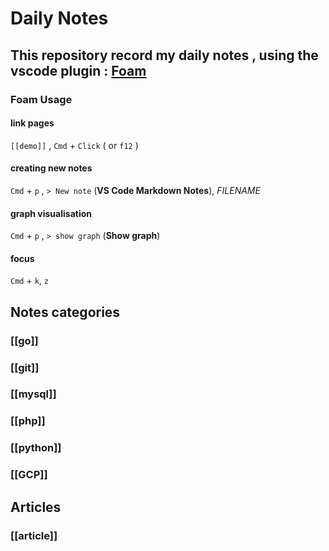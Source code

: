 # Daily Notes

## This repository record my daily notes , using the vscode plugin : [Foam](https://github.com/foambubble/foam)

### Foam Usage

#### link pages

`[[demo]]` , `Cmd` + `Click` ( or `f12` )

#### creating new notes

`Cmd` + `p` , `> New note` (**VS Code Markdown Notes**), *FILENAME*

#### graph visualisation

`Cmd` + `p` , `> show graph` (**Show graph**)

#### focus

`Cmd` + `k`, `z`

## Notes categories

### [[go]]

### [[git]]

### [[mysql]]

### [[php]]

### [[python]]

### [[GCP]]

## Articles

### [[article]]

